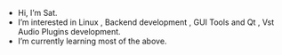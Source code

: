 - Hi, I’m Sat.
- I’m interested in Linux , Backend development , GUI Tools and Qt , Vst Audio Plugins development.
- I’m currently learning most of the above.
<!-- - How to reach me, trancesomix@hotmail.com

<!---
stking68/stking68 is a ✨ special ✨ repository because its `README.md` (this file) appears on your GitHub profile.
You can click the Preview link to take a look at your changes.
--->
